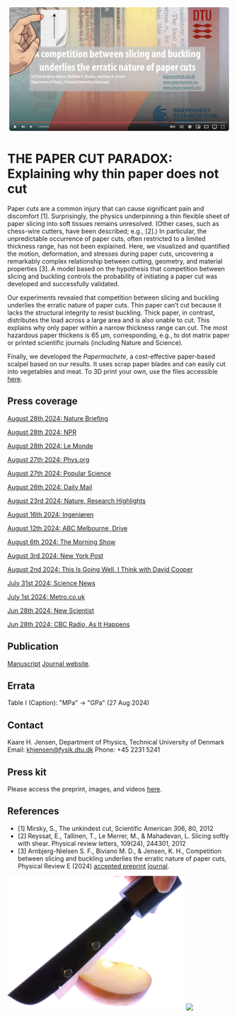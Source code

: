 [![Everything Is AWESOME](img/yt.jpg)](https://www.youtube.com/watch?v=jLBR2mwTyBM "Everything Is AWESOME")

# THE PAPER CUT PARADOX: Explaining why thin paper does not cut
Paper cuts are a common injury that can cause significant pain and discomfort [1]. Surprisingly, the physics underpinning a thin flexible sheet of paper slicing into soft tissues remains unresolved. (Other cases, such as chess-wire cutters, have been described; e.g., [2].) In particular, the unpredictable occurrence of paper cuts, often restricted to a limited thickness range, has not been explained. Here, we visualized and quantified the motion, deformation, and stresses during paper cuts, uncovering a remarkably complex relationship between cutting, geometry, and material properties [3]. A model based on the hypothesis that competition between slicing and buckling controls the probability of initiating a paper cut was developed and successfully validated. 

Our experiments revealed that competition between slicing and buckling underlies the erratic nature of paper cuts. Thin paper can’t cut because it lacks the structural integrity to resist buckling. Thick paper, in contrast, distributes the load across a large area and is also unable to cut. This explains why only paper within a narrow thickness range can cut. The most hazardous paper thickens is 65 μm, corresponding, e.g., to dot matrix paper or printed scientific journals (including Nature and Science). 

Finally, we developed the _Papermachete_, a cost-effective paper-based scalpel based on our results. It uses scrap paper blades and can easily cut into vegetables and meat. To 3D print your own, use the files accessible [here](https://github.com/Jensen-Lab/PhysicsOfPaperCuts/tree/main/3DPrint).

## Press coverage
[August 28th 2024: Nature Briefing](https://www.nature.com/articles/d41586-024-02806-7)

[August 28th 2024: NPR](https://www.npr.org/2024/08/28/nx-s1-5090010/the-physics-behind-a-very-annoying-thing-that-could-ever-happen-to-you-a-paper-cut)

[August 28th 2024: Le Monde](https://www.lemonde.fr/article-offert/zognioeqtptu-6297641/comment-eviter-peut-etre-de-se-couper-les-doigts-en-feuilletant-un-journal)

[August 27th 2024: Phys.org](https://phys.org/news/2024-08-paper-likelihood.html)

[August 27th 2024: Popular Science](https://www.popsci.com/science/paper-cut-study/)

[August 26th 2024: Daily Mail](https://www.dailymail.co.uk/sciencetech/article-13739439/Scientists-reveal-paper-painful-cuts.html)

[August 23rd 2024: Nature, Research Highlights](https://www.nature.com/articles/d41586-024-02297-6)

[August 16th 2024: Ingeniøren](https://ing.dk/artikel/vaerd-vide-pas-paa-ingenioeren-kan-let-lave-snitsaar-i-din-finger)

[August 12th 2024: ABC Melbourne, Drive](https://www.abc.net.au/listen/programs/melbourne-drive/drive/104188682)

[August 6th 2024: The Morning Show](https://www.facebook.com/watch/?v=430936466599208)

[August 3rd 2024: New York Post](https://nypost.com/2024/08/03/lifestyle/scientists-have-uncovered-the-physics-behind-paper-cuts/)

[August 2nd 2024: This Is Going Well, I Think with David Cooper](https://podcasts.apple.com/dk/podcast/croquet-or-crochet-august-2-2024/id1168275879?i=1000664191260)

[July 31st 2024: Science News](https://www.sciencenews.org/article/paper-cut-physics)

[July 1st 2024: Metro.co.uk](https://metro.co.uk/2024/07/01/worst-paper-paper-cuts-revealed-can-even-slice-chicken-21139872/)

[Jun 28th 2024: New Scientist](https://www.newscientist.com/article/2437150-physicists-determined-the-paper-most-likely-to-give-you-a-paper-cut/)

[Jun 28th 2024: CBC Radio, As It Happens](https://www.cbc.ca/listen/live-radio/1-2-as-it-happens/clip/16078411-point-counterpoint-return)

## Publication
[Manuscript](https://github.com/Jensen-Lab/PhysicsOfPaperCuts/blob/main/Arnbjerg-NielsenPapercut2024.pdf)
[Journal website](http://journals.aps.org/pre/accepted/aa072Kc5A071ae0708c39799a466b7d26e3ac2a0e). 

## Errata
Table I (Caption): "MPa" -> "GPa" (27 Aug 2024)

## Contact
Kaare H. Jensen, Department of Physics, Technical University of Denmark
Email: khjensen@fysik.dtu.dk 
Phone: +45 2231 5241



## Press kit
Please access the preprint, images, and videos [here](PressKit).

## References
- [1] Mirsky, S., The unkindest cut, Scientific American 306, 80, 2012
- [2] Reyssat, E., Tallinen, T., Le Merrer, M., & Mahadevan, L. Slicing softly with shear. Physical review letters, 109(24), 244301, 2012
- [3] Arnbjerg-Nielsen S. F., Biviano M. D., & Jensen, K. H., Competition between slicing and buckling underlies the erratic nature of paper cuts, Physical Review E (2024) [accepted preprint](PressKit/manuscript.pdf) [journal](http://journals.aps.org/pre/accepted/aa072Kc5A071ae0708c39799a466b7d26e3ac2a0e). 

<img src="img/papermachete2.JPG" width="400"> <img  src="img/cutting.gif" width="150" ALIGN=”right”>
